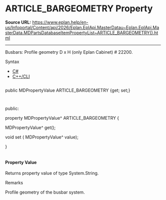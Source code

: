 # ARTICLE_BARGEOMETRY Property

**Source URL:** https://www.eplan.help/en-us/Infoportal/Content/api/2026/Eplan.EplApi.MasterDatau~Eplan.EplApi.MasterData.MDPartsDatabaseItemPropertyList~ARTICLE_BARGEOMETRY().html

---

Busbars: Profile geometry D x H (only Eplan Cabinet) # 22200.

Syntax

- [C#](#i-syntax-CS)
- [C++/CLI](#i-syntax-CPP2005)

```
```
public MDPropertyValue ARTICLE_BARGEOMETRY {get; set;}
```
```

```
```
public:

property MDPropertyValue^ ARTICLE_BARGEOMETRY {

   MDPropertyValue^ get();

   void set (    MDPropertyValue^ value);

}
```
```

#### Property Value

Returns property value of type System.String.

Remarks

Profile geometry of the busbar system.
